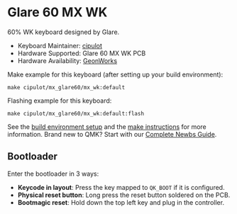 # Glare 60 MX WK

60% WK keyboard designed by Glare.

* Keyboard Maintainer: [cipulot](https://github.com/cipulot)
* Hardware Supported: Glare 60 MX WK PCB
* Hardware Availability: [GeonWorks](https://geon.works)

Make example for this keyboard (after setting up your build environment):

    make cipulot/mx_glare60/mx_wk:default

Flashing example for this keyboard:

    make cipulot/mx_glare60/mx_wk:default:flash

See the [build environment setup](https://docs.qmk.fm/#/getting_started_build_tools) and the [make instructions](https://docs.qmk.fm/#/getting_started_make_guide) for more information. Brand new to QMK? Start with our [Complete Newbs Guide](https://docs.qmk.fm/#/newbs).

## Bootloader

Enter the bootloader in 3 ways:

* **Keycode in layout**: Press the key mapped to `QK_BOOT` if it is configured.
* **Physical reset button**: Long press the reset button soldered on the PCB.
* **Bootmagic reset**: Hold down the top left key and plug in the controller.
